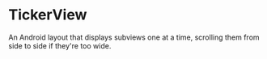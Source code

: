 TickerView
==========

An Android layout that displays subviews one at a time, scrolling them from side to side if they're too wide.